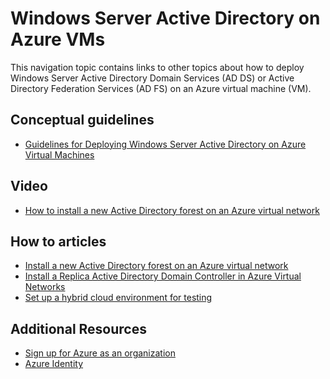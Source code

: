 <properties
	pageTitle="Windows Server Active Directory on Azure VMs | Microsoft Azure"
	description="You can run Windows Server Active Directory Domain Services (AD DS) or Active Directory Federation Services (AD FS) on Azure virtual machines."
	services="active-directory"
	documentationCenter=""
	authors="markusvi"
	manager="femila"
	tags="azure-classic-portal"/>

<tags
	ms.service="active-directory"
	ms.workload="identity"
	ms.tgt_pltfrm="na"
	ms.devlang="na"
	ms.topic="article"
	ms.date="07/13/2016"
	ms.author="markusvi"/>


# Windows Server Active Directory on Azure VMs


This navigation topic contains links to other topics about how to deploy Windows Server Active Directory Domain Services (AD DS) or Active Directory Federation Services (AD FS) on an Azure virtual machine (VM).

## Conceptual guidelines

- [Guidelines for Deploying Windows Server Active Directory on Azure Virtual Machines](https://msdn.microsoft.com/library/azure/jj156090.aspx)

## Video

- [How to install a new Active Directory forest on an Azure virtual network](http://channel9.msdn.com/Series/Microsoft-Azure-Tutorials/How-to-install-a-new-Active-Directory-forest-on-an-Azure-virtual-network)

## How to articles

- [Install a new Active Directory forest on an Azure virtual network](active-directory-new-forest-virtual-machine.md)
- [Install a Replica Active Directory Domain Controller in Azure Virtual Networks](../active-directory/active-directory-install-replica-active-directory-domain-controller.md)
- [Set up a hybrid cloud environment for testing](../virtual-machines/virtual-machines-windows-ps-hybrid-cloud-test-env-base.md)


## Additional Resources

- [Sign up for Azure as an organization](sign-up-organization.md)
- [Azure Identity](fundamentals-identity.md)
